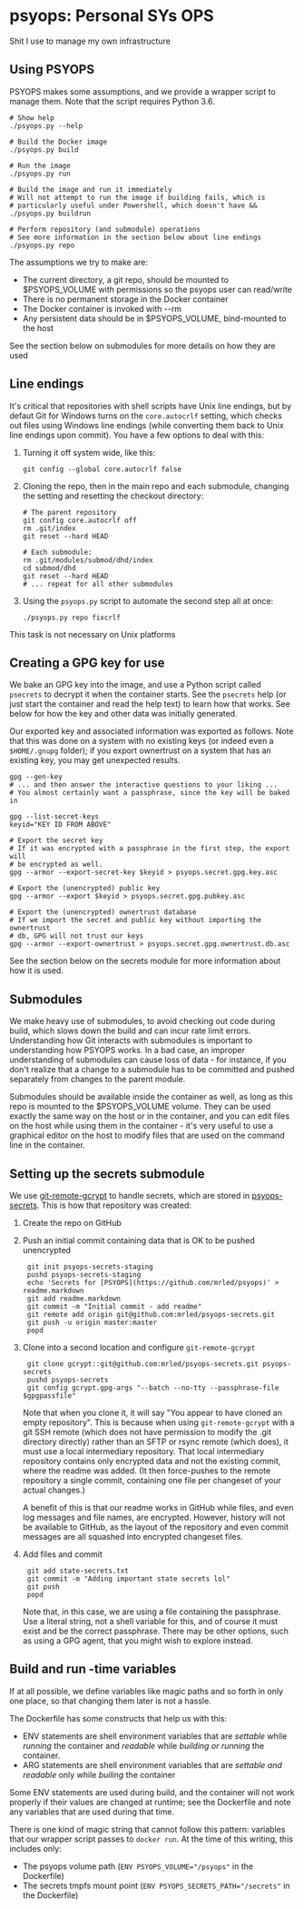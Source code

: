 # psyops: Personal SYs OPS

Shit I use to manage my own infrastructure

## Using PSYOPS

PSYOPS makes some assumptions, and we provide a wrapper script to manage them. Note that the script requires Python 3.6.

    # Show help
    ./psyops.py --help

    # Build the Docker image
    ./psyops.py build

    # Run the image
    ./psyops.py run

    # Build the image and run it immediately
    # Will not attempt to run the image if building fails, which is
    # particularly useful under Powershell, which doesn't have &&
    ./psyops.py buildrun

    # Perform repository (and submodule) operations
    # See more information in the section below about line endings
    ./psyops.py repo

The assumptions we try to make are:

- The current directory, a git repo, should be mounted to $PSYOPS_VOLUME with permissions so the psyops user can read/write
- There is no permanent storage in the Docker container
- The Docker container is invoked with --rm
- Any persistent data should be in $PSYOPS_VOLUME, bind-mounted to the host

See the section below on submodules for more details on how they are used

## Line endings

It's critical that repositories with shell scripts have Unix line endings, but by defaut Git for Windows turns on the `core.autocrlf` setting, which checks out files using Windows line endings (while converting them back to Unix line endings upon commit). You have a few options to deal with this:

1.  Turning it off system wide, like this:

        git config --global core.autocrlf false

2.  Cloning the repo, then in the main repo and each submodule, changing the setting and resetting the checkout directory:

        # The parent repository
        git config core.autocrlf off
        rm .git/index
        git reset --hard HEAD

        # Each submodule:
        rm .git/modules/submod/dhd/index
        cd submod/dhd
        git reset --hard HEAD
        # ... repeat for all other submodules

3.  Using the `psyops.py` script to automate the second step all at once:

        ./psyops.py repo fixcrlf

This task is not necessary on Unix platforms

## Creating a GPG key for use

We bake an GPG key into the image, and use a Python script called `psecrets` to decrypt it when the container starts. See the `psecrets` help (or just start the container and read the help text) to learn how that works. See below for how the key and other data was initially generated.

Our exported key and associated information was exported as follows. Note that this was done on a system with no existing keys (or indeed even a `$HOME/.gnupg` folder); if you export ownertrust on a system that has an existing key, you may get unexpected results.

    gpg --gen-key
    # ... and then answer the interactive questions to your liking ...
    # You almost certainly want a passphrase, since the key will be baked in

    gpg --list-secret-keys
    keyid="KEY ID FROM ABOVE"

    # Export the secret key
    # If it was encrypted with a passphrase in the first step, the export will
    # be encrypted as well.
    gpg --armor --export-secret-key $keyid > psyops.secret.gpg.key.asc

    # Export the (unencrypted) public key
    gpg --armor --export $keyid > psyops.secret.gpg.pubkey.asc

    # Export the (unencrypted) ownertrust database
    # If we import the secret and public key without importing the ownertrust
    # db, GPG will not trust our keys
    gpg --armor --export-ownertrust > psyops.secret.gpg.ownertrust.db.asc

See the section below on the secrets module for more information about how it is used.

## Submodules

We make heavy use of submodules, to avoid checking out code during build, which slows down the build and can incur rate limit errors. Understanding how Git interacts with submodules is important to understanding how PSYOPS works. In a bad case, an improper understanding of submodules can cause loss of data - for instance, if you don't realize that a change to a submodule has to be committed and pushed separately from changes to the parent module.

Submodules should be available inside the container as well, as long as this repo is mounted to the $PSYOPS_VOLUME volume. They can be used exactly the same way on the host or in the container, and you can edit files on the host while using them in the container - it's very useful to use a graphical editor on the host to modify files that are used on the command line in the container.

## Setting up the secrets submodule

We use [git-remote-gcrypt](https://spwhitton.name/tech/code/git-remote-gcrypt/) to handle secrets, which are stored in [psyops-secrets](https://github.com/mrled/psyops-secrets). This is how that repository was created:

1. Create the repo on GitHub

2. Push an initial commit containing data that is OK to be pushed unencrypted

        git init psyops-secrets-staging
        pushd psyops-secrets-staging
        echo 'Secrets for [PSYOPS](https://github.com/mrled/psyops)' > readme.markdown
        git add readme.markdown
        git commit -m "Initial commit - add readme"
        git remote add origin git@github.com:mrled/psyops-secrets.git
        git push -u origin master:master
        popd

3. Clone into a second location and configure `git-remote-gcrypt`

        git clone gcrypt::git@github.com:mrled/psyops-secrets.git psyops-secrets
        pushd psyops-secrets
        git config gcrypt.gpg-args "--batch --no-tty --passphrase-file $gpgpassfile"

    Note that when you clone it, it will say "You appear to have cloned an empty repository". This is because when using `git-remote-gcrypt` with a git SSH remote (which does not have permission to modify the .git directory directly) rather than an SFTP or rsync remote (which does), it must use a local intermediary repository. That local intermediary repository contains only encrypted data and not the existing commit, where the readme was added. (It then force-pushes to the remote repository a single commit, containing one file per changeset of your actual changes.)

    A benefit of this is that our readme works in GitHub while files, and even log messages and file names, are encrypted. However, history will not be available to GitHub, as the layout of the repository and even commit messages are all squashed into encrypted changeset files.

4. Add files and commit

        git add state-secrets.txt
        git commit -m "Adding important state secrets lol"
        git push
        popd

    Note that, in this case, we are using a file containing the passphrase. Use a literal string, not a shell variable for this, and of course it must exist and be the correct passphrase. There may be other options, such as using a GPG agent, that you might wish to explore instead.

## Build and run -time variables

If at all possible, we define variables like magic paths and so forth in only one place, so that changing them later is not a hassle.

The Dockerfile has some constructs that help us with this:

* ENV statements are shell environment variables that are *settable* while *running* the container and *readable* while *building or running* the container.
* ARG statements are shell environment variables that are *settable and readable* only while *builing* the container

Some ENV statements are used during build, and the container will not work properly if their values are changed at runtime; see the Dockerfile and note any variables that are used during that time.

There is one kind of magic string that cannot follow this pattern: variables that our wrapper script passes to `docker run`. At the time of this writing, this includes only:

- The psyops volume path (`ENV PSYOPS_VOLUME="/psyops"` in the Dockerfile)
- The secrets tmpfs mount point (`ENV PSYOPS_SECRETS_PATH="/secrets"` in the Dockerfile)
